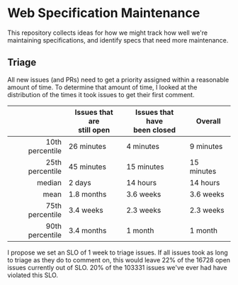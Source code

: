 # Web Specification Maintenance

This repository collects ideas for how we might track how well we're maintaining specifications, and
identify specs that need more maintenance.

## Triage

All new issues (and PRs) need to get a priority assigned within a reasonable amount of time. To
determine that amount of time, I looked at the distribution of the times it took issues to get their
first comment.

| | Issues that are<br>still open | Issues that have<br>been closed | Overall
---: | --- | --- | ---
10th percentile | 26 minutes | 4 minutes | 9 minutes
25th percentile | 45 minutes | 15 minutes | 15 minutes
median | 2 days | 14 hours | 14 hours
mean | 1.8 months | 3.6 weeks | 3.6 weeks
75th percentile | 3.4 weeks | 2.3 weeks | 2.3 weeks
90th percentile | 3.4 months | 1 month | 1 month

I propose we set an SLO of 1 week to triage issues. If all issues took as long to triage as they do
to comment on, this would leave 22% of the 16728 open issues currently out of SLO. 20% of the 103331
issues we've ever had have violated this SLO.
